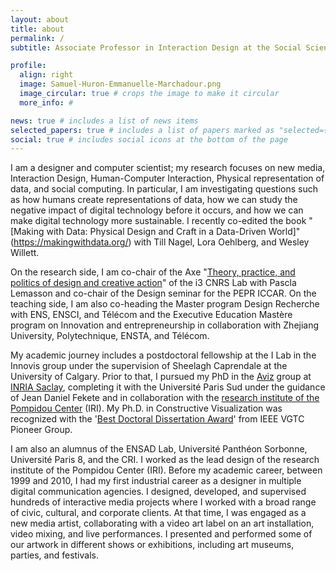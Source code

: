 ```yaml
---
layout: about
title: about
permalink: /
subtitle: Associate Professor in Interaction Design at the Social Science Departement, Institute Polytechnique de Paris.

profile:
  align: right
  image: Samuel-Huron-Emmanuelle-Marchadour.png
  image_circular: true # crops the image to make it circular
  more_info: #

news: true # includes a list of news items
selected_papers: true # includes a list of papers marked as "selected={true}"
social: true # includes social icons at the bottom of the page
---
```

I am a designer and computer scientist; my research focuses on new media, Interaction Design, Human-Computer Interaction, Physical representation of data, and social computing. 
In particular, I am investigating questions such as how humans create representations of data, how we can study the negative impact of digital technology before it occurs, and how we can make digital technology more sustainable.
I recently co-edited the book "[Making with Data: Physical Design and Craft in a Data-Driven World]" (https://makingwithdata.org/) with Till Nagel, Lora Oehlberg, and Wesley Willett. 

On the research side, I am co-chair of the Axe "[Theory, practice, and politics of design and creative action](https://i3.cnrs.fr/axes-de-recherche/theorie-et-modeles-de-la-conception/)" of the i3 CNRS Lab with Pascla Lemasson and co-chair of the Design seminar for the PEPR ICCAR. On the teaching side, I am also co-heading the Master program Design Recherche with ENS, ENSCI, and Télécom and the Executive Education Mastère program on Innovation and entrepreneurship in collaboration with Zhejiang University, Polytechnique, ENSTA, and Télécom. 

My academic journey includes a postdoctoral fellowship at the I Lab in the Innovis group under the supervision of Sheelagh Caprendale at the University of Calgary. Prior to that, I pursued my PhD in the [Aviz](https://www.aviz.fr/) group at [INRIA Saclay](https://www.inria.fr/fr/centre-inria-de-saclay), completing it with the Université Paris Sud under the guidance of Jean Daniel Fekete and in collaboration with the [research institute of the Pompidou Center](https://www.iri.centrepompidou.fr/) (IRI). My Ph.D. in Constructive Visualization was recognized with the '[Best Doctoral Dissertation Award](https://tc.computer.org/vgtc/awards/vis-doctoral-dissertation-award/)' from IEEE VGTC Pioneer Group.

I am also an alumnus of the ENSAD Lab, Université Panthéon Sorbonne, Université Paris 8, and the CRI. I worked as the lead design of the research institute of the Pompidou Center (IRI). 
Before my academic career, between 1999 and 2010, I had my first industrial career as a designer in multiple digital communication agencies. I designed, developed, and supervised hundreds of interactive media projects where I worked with a broad range of civic, cultural, and corporate clients. At that time, I was engaged as a new media artist, collaborating with a video art label on an art installation, video mixing, and live performances. I presented and performed some of our artwork in different shows or exhibitions, including art museums, parties, and festivals.

